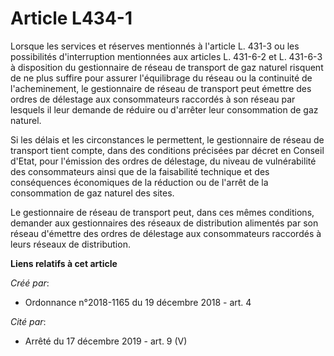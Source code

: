 # Article L434-1

Lorsque les services et réserves mentionnés à l'article L. 431-3 ou les possibilités d'interruption mentionnées aux articles
L. 431-6-2 et L. 431-6-3 à disposition du gestionnaire de réseau de transport de gaz naturel risquent de ne plus suffire pour
assurer l'équilibrage du réseau ou la continuité de l'acheminement, le gestionnaire de réseau de transport peut émettre des
ordres de délestage aux consommateurs raccordés à son réseau par lesquels il leur demande de réduire ou d'arrêter leur
consommation de gaz naturel.

Si les délais et les circonstances le permettent, le gestionnaire de réseau de transport tient compte, dans des conditions
précisées par décret en Conseil d'Etat, pour l'émission des ordres de délestage, du niveau de vulnérabilité des consommateurs
ainsi que de la faisabilité technique et des conséquences économiques de la réduction ou de l'arrêt de la consommation de gaz
naturel des sites.

Le gestionnaire de réseau de transport peut, dans ces mêmes conditions, demander aux gestionnaires des réseaux de
distribution alimentés par son réseau d'émettre des ordres de délestage aux consommateurs raccordés à leurs réseaux de
distribution.

**Liens relatifs à cet article**

_Créé par_:

  - Ordonnance n°2018-1165 du 19 décembre 2018 - art. 4

_Cité par_:

  - Arrêté du 17 décembre 2019 - art. 9 (V)

